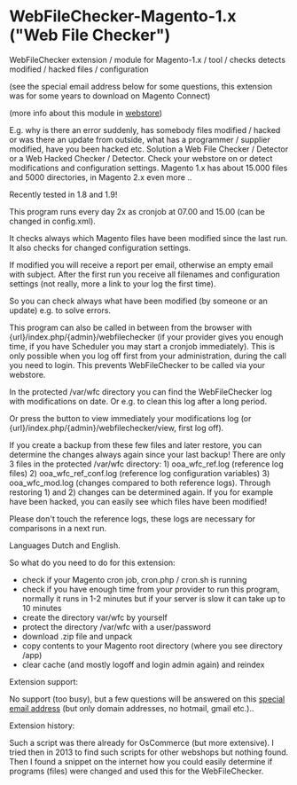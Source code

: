 # WebFileChecker-Magento-1.x ("Web File Checker")

WebFileChecker extension / module for Magento-1.x / tool / checks detects modified / hacked files / configuration

(see the special email address below for some questions, this extension was for some years to download on Magento Connect)

(more info about this module in <a href="https://www.ooawebstore.eu">webstore</a>)

E.g. why is there an error suddenly, has somebody files modified / hacked or was there an update from outside, what has a programmer / supplier modified, have you been hacked etc. Solution a Web File Checker / Detector or a Web Hacked Checker / Detector. Check your webstore on or detect modifications and configuration settings. Magento 1.x has about 15.000 files and 5000 directories, in Magento 2.x even more ..

Recently tested in 1.8 and 1.9!

This program runs every day 2x as cronjob at 07.00 and 15.00 (can be changed in config.xml).

It checks always which Magento files have been modified since the last run. It also checks for changed configuration settings.

If modified you will receive a report per email, otherwise an empty email with subject. After the first run you receive all filenames and configuration settings (not really, more a link to your log the first time).

So you can check always what have been modified (by someone or an update) e.g. to solve errors.

This program can also be called in between from the browser with {url}/index.php/{admin}/webfilechecker (if your provider gives you enough time, if you have Scheduler you may start a cronjob immediately). This is only possible when you log off first from your administration, during the call you need to login. This prevents WebFileChecker to be called via your webstore.

In the protected /var/wfc directory you can find the WebFileChecker log with modifications on date. Or e.g. to clean this log after a long period.

Or press the button to view immediately your modifications log (or {url}/index.php/{admin}/webfilechecker/view, first log off).

If you create a backup from these few files and later restore, you can determine the changes always again since your last backup! There are only 3 files in the protected /var/wfc directory: 1) ooa_wfc_ref.log (reference log files) 2) ooa_wfc_ref_conf.log (reference log configuration variables) 3) ooa_wfc_mod.log (changes compared to both reference logs). Through restoring 1) and 2) changes can be determined again. If you for example have been hacked, you can easily see which files have been modified!

Please don't touch the reference logs, these logs are necessary for comparisons in a next run.

Languages Dutch and English.

So what do you need to do for this extension:
- check if your Magento cron job, cron.php / cron.sh is running
- check if you have enough time from your provider to run this program, normally it runs in 1-2 minutes but if your server is slow it can take up to 10 minutes
- create the directory var/wfc by yourself
- protect the directory /var/wfc with a user/password
- download .zip file and unpack
- copy contents to your Magento root directory (where you see directory /app)
- clear cache (and mostly logoff and login admin again) and reindex

Extension support:

No support (too busy), but a few questions will be answered on this <a href="mailto:webfilechecker@ooawebstore.eu">special email address</a> (but only domain addresses, no hotmail, gmail etc.)..


Extension history:

Such a script was there already for OsCommerce (but more extensive). I tried then in 2013 to find such scripts for other webshops but nothing found. Then I found a snippet on the internet how you could easily determine if programs (files) were changed and used this for the WebFileChecker.
